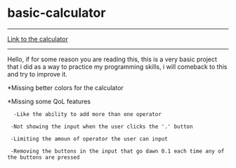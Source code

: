 # basic-calculator
___
[Link to the calculator](https://cerecero.github.io/basic-calculator/)
___
Hello, if for some reason you are reading this, this is a very basic project that i did as a way to practice my programming skills, i will comeback to this and try to improve it.

*Missing better colors for the calculator

*Missing some QoL features

      -Like the ability to add more than one operator
  
     -Not showing the input when the user clicks the '.' button
  
     -Limiting the amoun of operator the user can input
  
     -Removing the buttons in the input that go dawn 0.1 each time any of the buttons are pressed
    
